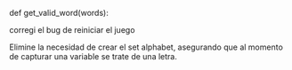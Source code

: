 def get_valid_word(words):


corregi el bug de reiniciar el juego

Elimine la necesidad de crear el set alphabet, asegurando que al momento de capturar una variable se trate de una letra.
